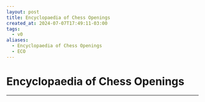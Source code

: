 ```yaml
---
layout: post
title: Encyclopaedia of Chess Openings
created_at: 2024-07-07T17:49:11-03:00
tags:
  - v0
aliases:
  - Encyclopaedia of Chess Openings
  - ECO
---
```

# Encyclopaedia of Chess Openings
----

